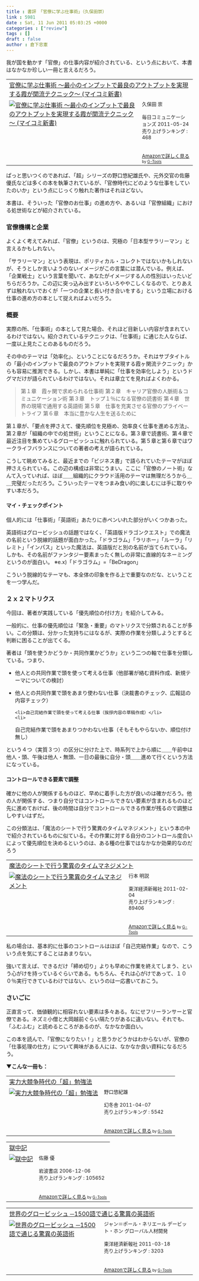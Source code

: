 ```yaml
---
title : 書評　「官僚に学ぶ仕事術」（久保田崇）
link : 5981
date : Sat, 11 Jun 2011 05:03:25 +0000
categories : ["review"]
tags : []
draft : false
author : 倉下忠憲
---
```


我が国を動かす「官僚」の仕事内容が紹介されている、という点において、本書はなかなか珍しい一冊と言えるだろう。

<table  border="0" cellpadding="5"><tr><td colspan="2"><a href="http://www.amazon.co.jp/%E5%AE%98%E5%83%9A%E3%81%AB%E5%AD%A6%E3%81%B6%E4%BB%95%E4%BA%8B%E8%A1%93-%EF%BD%9E%E6%9C%80%E5%B0%8F%E3%81%AE%E3%82%A4%E3%83%B3%E3%83%97%E3%83%83%E3%83%88%E3%81%A7%E6%9C%80%E8%89%AF%E3%81%AE%E3%82%A2%E3%82%A6%E3%83%88%E3%83%97%E3%83%83%E3%83%88%E3%82%92%E5%AE%9F%E7%8F%BE%E3%81%99%E3%82%8B%E9%9C%9E%E3%81%8C%E9%96%A2%E6%B5%81%E3%83%86%E3%82%AF%E3%83%8B%E3%83%83%E3%82%AF%EF%BD%9E-%E3%83%9E%E3%82%A4%E3%82%B3%E3%83%9F%E6%96%B0%E6%9B%B8-%E4%B9%85%E4%BF%9D%E7%94%B0-%E5%B4%87/dp/4839938571%3FSubscriptionId%3D15SMZCTB9V8NGR2TW082%26tag%3Drashita1000-22%26linkCode%3Dxm2%26camp%3D2025%26creative%3D165953%26creativeASIN%3D4839938571" target="_top">官僚に学ぶ仕事術 ～最小のインプットで最良のアウトプットを実現する霞が関流テクニック～ (マイコミ新書)</a><img src="http://www.assoc-amazon.jp/e/ir?t=rashita1000-22&l=ur2&o=9" width="1" height="1" style="border: none;" alt="" /></td></tr><tr><td valign="top"><a href="http://www.amazon.co.jp/%E5%AE%98%E5%83%9A%E3%81%AB%E5%AD%A6%E3%81%B6%E4%BB%95%E4%BA%8B%E8%A1%93-%EF%BD%9E%E6%9C%80%E5%B0%8F%E3%81%AE%E3%82%A4%E3%83%B3%E3%83%97%E3%83%83%E3%83%88%E3%81%A7%E6%9C%80%E8%89%AF%E3%81%AE%E3%82%A2%E3%82%A6%E3%83%88%E3%83%97%E3%83%83%E3%83%88%E3%82%92%E5%AE%9F%E7%8F%BE%E3%81%99%E3%82%8B%E9%9C%9E%E3%81%8C%E9%96%A2%E6%B5%81%E3%83%86%E3%82%AF%E3%83%8B%E3%83%83%E3%82%AF%EF%BD%9E-%E3%83%9E%E3%82%A4%E3%82%B3%E3%83%9F%E6%96%B0%E6%9B%B8-%E4%B9%85%E4%BF%9D%E7%94%B0-%E5%B4%87/dp/4839938571%3FSubscriptionId%3D15SMZCTB9V8NGR2TW082%26tag%3Drashita1000-22%26linkCode%3Dxm2%26camp%3D2025%26creative%3D165953%26creativeASIN%3D4839938571" target="_top"><img src="http://ecx.images-amazon.com/images/I/41zFSQAkQNL._SL160_.jpg" border="0" alt="官僚に学ぶ仕事術 ～最小のインプットで最良のアウトプットを実現する霞が関流テクニック～ (マイコミ新書)" /></a></td><td valign="top"><font size="-1">久保田 崇 <br /><br />毎日コミュニケーションズ  2011-05-24<br />売り上げランキング : 468<br /><br /><br /><a href="http://www.amazon.co.jp/%E5%AE%98%E5%83%9A%E3%81%AB%E5%AD%A6%E3%81%B6%E4%BB%95%E4%BA%8B%E8%A1%93-%EF%BD%9E%E6%9C%80%E5%B0%8F%E3%81%AE%E3%82%A4%E3%83%B3%E3%83%97%E3%83%83%E3%83%88%E3%81%A7%E6%9C%80%E8%89%AF%E3%81%AE%E3%82%A2%E3%82%A6%E3%83%88%E3%83%97%E3%83%83%E3%83%88%E3%82%92%E5%AE%9F%E7%8F%BE%E3%81%99%E3%82%8B%E9%9C%9E%E3%81%8C%E9%96%A2%E6%B5%81%E3%83%86%E3%82%AF%E3%83%8B%E3%83%83%E3%82%AF%EF%BD%9E-%E3%83%9E%E3%82%A4%E3%82%B3%E3%83%9F%E6%96%B0%E6%9B%B8-%E4%B9%85%E4%BF%9D%E7%94%B0-%E5%B4%87/dp/4839938571%3FSubscriptionId%3D15SMZCTB9V8NGR2TW082%26tag%3Drashita1000-22%26linkCode%3Dxm2%26camp%3D2025%26creative%3D165953%26creativeASIN%3D4839938571" target="_top">Amazonで詳しく見る</a></font><font size="-2"> by <a href="http://www.goodpic.com/mt/aws/index.html" >G-Tools</a></font></td></tr></table>

ぱっと思いつくのであれば、「超」シリーズの野口悠紀雄氏や、元外交官の佐藤優氏などは多くの本を執筆されているが、「官僚時代にどのような仕事をしていたのいか」という点にじっくり触れた著作はそれほどない。

本書は、そういった「官僚のお仕事」の進め方や、あるいは「官僚組織」における処世術などが紹介されている。

<h3>官僚機構と企業</h3>
よくよく考えてみれば、「官僚」というのは、究極の「日本型サラリーマン」と言えるかもしれない。

「サラリーマン」という表現は、ポリティカル・コレクトではないかもしれないが、そうとしか言いようのないイメージがこの言葉には潜んでいる。例えば、「企業戦士」という言葉を聞いて、あなたがイメージする人の性別はいったいどちらだろうか。この辺に突っ込み出すといろいろややこしくなるので、とりあえずは触れないでおくが「一つの企業と長い付き合いをする」という立場における仕事の進め方の本として捉えればよいだろう。

<h3>概要</h3>
実際の所、「仕事術」の本として見た場合、それほど目新しい内容が含まれているわけではない。紹介されているテクニックは、「仕事術」に通じた人ならば、一度以上見たことのあるものだろう。

その中のテーマは「効率化」、ということになるだろうか。それはサブタイトルの「最小のインプットで最良のアウトプットを実現する霞ヶ関流テクニック」からも容易に推測できる。しかし、本書は単純に「仕事を効率化しよう」というドグマだけが語られているわけではない。それは章立てを見ればよくわかる。



<blockquote>
第１章　霞ヶ関で求められる仕事術
第２章　キャリア官僚の人脈術＆コミュニケーション術
第３章　トップ１％になる官僚の読書術
第４章　世界の現場で通用する英語術
第５章　仕事を充実させる官僚のプライベートライフ
第６章　本当に豊かな人生を送るために</blockquote>



第１章が、「要点を押さえて、優先順位を見極め、効率良く仕事を進める方法」、第２章が「組織の中での処世術」ということになる。第３章で読書術、第４章で最近注目を集めているグロービッシュに触れられている。第５章と第６章ではワークライフバランスについての著者の考えが語られている。

こうして眺めてみると、最近までの「ビジネス書」で語られていたテーマがほぼ押さえられている。この辺の構成は非常にうまい。ここに「官僚のノート術」なんて入っていれば、ほぼ＿＿組織的にクラウド活用のテーマは無理だろうから＿＿完璧だっただろう。こういったテーマをつまみ食い的に楽しむには手に取りやすい本だろう。

<h4>マイ・チェックポイント</h4>
個人的には「仕事術」「英語術」あたりに赤ペンいれた部分がいくつかあった。

英語術はグロービッシュの話題ではなく、「英語版ドラゴンクエスト」での魔法の名前という脱線的話題が面白かった。「ドラゴラム」「ラリホー」「ルーラ」「リレミト」「インパス」といった魔法は、英語版だと別の名前が当てられている。しかも、その名前がファンタジー要素まったく無しの非常に直線的なネーミングというのが面白い。
※e.x)「ドラゴラム」=「BeDragon」

こういう脱線的なテーマも、本全体の印象を作る上で重要なのだな、ということを一つ学んだ。
<h3>２ｘ２マトリクス</h3>
今回は、著者が実践している「優先順位の付け方」を紹介してみる。

一般的に、仕事の優先順位は「緊急・重要」のマトリクスで分類されることが多い。この分類は、分かった気持ちにはなるが、実際の作業を分類しようとすると判断に困ることが出てくる。

著者は「頭を使うかどうか・共同作業かどうか」という二つの軸で仕事を分類している。つまり、
<ul>	<li>

他人との共同作業で頭を使って考える仕事（他部署が絡む資料作成、新規テーマについての検討）</li>
	<li>
他人との共同作業で頭をあまり使わない仕事（決裁書のチェック、広報誌の内容チェック）</li>

	<li>自己完結作業で頭を使って考える仕事（挨拶内容の草稿作成）</li>
	<li>
自己完結作業で頭をあまりつかわない仕事（そもそもやらないか、順位付け無し）</li>
</ul>



という４つ（実質３つ）の区分に分けた上で、時系列で上から順に＿＿午前中は他人・頭、午後は他人・無頭、一日の最後に自分・頭＿＿進めて行くという方法になっている。

<h4>コントロールできる要素で調整</h4>
確かに他の人が関係するものほど、早めに着手した方が良いのは確かだろう。他の人が関係する、つまり自分ではコントロールできない要素が含まれるものほど先に進めておけば、後の時間は自分でコントロールできる作業が残るので調整はしやすいはずだ。

この分類法は、「魔法のシートで行う驚異のタイムマネジメント」という本の中で紹介されているものに似ている。その作業に対する自分のコントロール度合いによって優先順位を決めるというのは、ある種の仕事ではなかなか効果的なのだろう
<table  border="0" cellpadding="5"><tr><td colspan="2"><a href="http://www.amazon.co.jp/%E9%AD%94%E6%B3%95%E3%81%AE%E3%82%B7%E3%83%BC%E3%83%88%E3%81%A7%E8%A1%8C%E3%81%86%E9%A9%9A%E7%95%B0%E3%81%AE%E3%82%BF%E3%82%A4%E3%83%A0%E3%83%9E%E3%83%8D%E3%82%B8%E3%83%A1%E3%83%B3%E3%83%88-%E8%A1%8C%E6%9C%AC-%E6%98%8E%E8%AA%AC/dp/4492556834%3FSubscriptionId%3D15SMZCTB9V8NGR2TW082%26tag%3Drashita1000-22%26linkCode%3Dxm2%26camp%3D2025%26creative%3D165953%26creativeASIN%3D4492556834" target="_top">魔法のシートで行う驚異のタイムマネジメント</a><img src="http://www.assoc-amazon.jp/e/ir?t=rashita1000-22&l=ur2&o=9" width="1" height="1" style="border: none;" alt="" /></td></tr><tr><td valign="top"><a href="http://www.amazon.co.jp/%E9%AD%94%E6%B3%95%E3%81%AE%E3%82%B7%E3%83%BC%E3%83%88%E3%81%A7%E8%A1%8C%E3%81%86%E9%A9%9A%E7%95%B0%E3%81%AE%E3%82%BF%E3%82%A4%E3%83%A0%E3%83%9E%E3%83%8D%E3%82%B8%E3%83%A1%E3%83%B3%E3%83%88-%E8%A1%8C%E6%9C%AC-%E6%98%8E%E8%AA%AC/dp/4492556834%3FSubscriptionId%3D15SMZCTB9V8NGR2TW082%26tag%3Drashita1000-22%26linkCode%3Dxm2%26camp%3D2025%26creative%3D165953%26creativeASIN%3D4492556834" target="_top"><img src="http://ecx.images-amazon.com/images/I/41pgKp6%2BefL._SL160_.jpg" border="0" alt="魔法のシートで行う驚異のタイムマネジメント" /></a></td><td valign="top"><font size="-1">行本 明説 <br /><br />東洋経済新報社  2011-02-04<br />売り上げランキング : 89406<br /><br /><br /><a href="http://www.amazon.co.jp/%E9%AD%94%E6%B3%95%E3%81%AE%E3%82%B7%E3%83%BC%E3%83%88%E3%81%A7%E8%A1%8C%E3%81%86%E9%A9%9A%E7%95%B0%E3%81%AE%E3%82%BF%E3%82%A4%E3%83%A0%E3%83%9E%E3%83%8D%E3%82%B8%E3%83%A1%E3%83%B3%E3%83%88-%E8%A1%8C%E6%9C%AC-%E6%98%8E%E8%AA%AC/dp/4492556834%3FSubscriptionId%3D15SMZCTB9V8NGR2TW082%26tag%3Drashita1000-22%26linkCode%3Dxm2%26camp%3D2025%26creative%3D165953%26creativeASIN%3D4492556834" target="_top">Amazonで詳しく見る</a></font><font size="-2"> by <a href="http://www.goodpic.com/mt/aws/index.html" >G-Tools</a></font></td></tr></table>


私の場合は、基本的に仕事のコントロールはほぼ「自己完結作業」なので、こういう点を気にすることはあまりない。

強いて言えば、できるだけ「締め切り」よりも早めに作業を終えてしまう、という心がけを持っているぐらいである。もちろん、それは心がけであって、１００％実行できているわけではない、というのは一応書いておこう。

<h3>さいごに</h3>
正直言って、価値観的に相容れない要素は多々ある。なにせフリーランサーと官僚である。ネズミ小僧と大岡越前ぐらい隔たりがあるに違いない。それでも、「ふむふむ」と読めるところがあるのが、なかなか面白い。

この本を読んで、「官僚になりたい！」と思うかどうかはわからないが、官僚の「仕事処理の仕方」について興味がある人には、なかなか良い資料になるだろう。

<strong>▼こんな一冊も：</strong>
<table  border="0" cellpadding="5"><tr><td colspan="2"><a href="http://www.amazon.co.jp/%E5%AE%9F%E5%8A%9B%E5%A4%A7%E7%AB%B6%E4%BA%89%E6%99%82%E4%BB%A3%E3%81%AE%E3%80%8C%E8%B6%85%E3%80%8D%E5%8B%89%E5%BC%B7%E6%B3%95-%E9%87%8E%E5%8F%A3%E6%82%A0%E7%B4%80%E9%9B%84/dp/4344019709%3FSubscriptionId%3D15SMZCTB9V8NGR2TW082%26tag%3Drashita1000-22%26linkCode%3Dxm2%26camp%3D2025%26creative%3D165953%26creativeASIN%3D4344019709" target="_top">実力大競争時代の「超」勉強法</a><img src="http://www.assoc-amazon.jp/e/ir?t=rashita1000-22&l=ur2&o=9" width="1" height="1" style="border: none;" alt="" /></td></tr><tr><td valign="top"><a href="http://www.amazon.co.jp/%E5%AE%9F%E5%8A%9B%E5%A4%A7%E7%AB%B6%E4%BA%89%E6%99%82%E4%BB%A3%E3%81%AE%E3%80%8C%E8%B6%85%E3%80%8D%E5%8B%89%E5%BC%B7%E6%B3%95-%E9%87%8E%E5%8F%A3%E6%82%A0%E7%B4%80%E9%9B%84/dp/4344019709%3FSubscriptionId%3D15SMZCTB9V8NGR2TW082%26tag%3Drashita1000-22%26linkCode%3Dxm2%26camp%3D2025%26creative%3D165953%26creativeASIN%3D4344019709" target="_top"><img src="http://ecx.images-amazon.com/images/I/41W08X8Ch2L._SL160_.jpg" border="0" alt="実力大競争時代の「超」勉強法" /></a></td><td valign="top"><font size="-1">野口悠紀雄 <br /><br />幻冬舎  2011-04-07<br />売り上げランキング : 5542<br /><br /><br /><a href="http://www.amazon.co.jp/%E5%AE%9F%E5%8A%9B%E5%A4%A7%E7%AB%B6%E4%BA%89%E6%99%82%E4%BB%A3%E3%81%AE%E3%80%8C%E8%B6%85%E3%80%8D%E5%8B%89%E5%BC%B7%E6%B3%95-%E9%87%8E%E5%8F%A3%E6%82%A0%E7%B4%80%E9%9B%84/dp/4344019709%3FSubscriptionId%3D15SMZCTB9V8NGR2TW082%26tag%3Drashita1000-22%26linkCode%3Dxm2%26camp%3D2025%26creative%3D165953%26creativeASIN%3D4344019709" target="_top">Amazonで詳しく見る</a></font><font size="-2"> by <a href="http://www.goodpic.com/mt/aws/index.html" >G-Tools</a></font></td></tr></table>

<table  border="0" cellpadding="5"><tr><td colspan="2"><a href="http://www.amazon.co.jp/%E7%8D%84%E4%B8%AD%E8%A8%98-%E4%BD%90%E8%97%A4-%E5%84%AA/dp/4000228706%3FSubscriptionId%3D15SMZCTB9V8NGR2TW082%26tag%3Drashita1000-22%26linkCode%3Dxm2%26camp%3D2025%26creative%3D165953%26creativeASIN%3D4000228706" target="_top">獄中記</a><img src="http://www.assoc-amazon.jp/e/ir?t=rashita1000-22&l=ur2&o=9" width="1" height="1" style="border: none;" alt="" /></td></tr><tr><td valign="top"><a href="http://www.amazon.co.jp/%E7%8D%84%E4%B8%AD%E8%A8%98-%E4%BD%90%E8%97%A4-%E5%84%AA/dp/4000228706%3FSubscriptionId%3D15SMZCTB9V8NGR2TW082%26tag%3Drashita1000-22%26linkCode%3Dxm2%26camp%3D2025%26creative%3D165953%26creativeASIN%3D4000228706" target="_top"><img src="http://ecx.images-amazon.com/images/I/411eu9BKbsL._SL160_.jpg" border="0" alt="獄中記" /></a></td><td valign="top"><font size="-1">佐藤 優 <br /><br />岩波書店  2006-12-06<br />売り上げランキング : 105652<br /><br /><br /><a href="http://www.amazon.co.jp/%E7%8D%84%E4%B8%AD%E8%A8%98-%E4%BD%90%E8%97%A4-%E5%84%AA/dp/4000228706%3FSubscriptionId%3D15SMZCTB9V8NGR2TW082%26tag%3Drashita1000-22%26linkCode%3Dxm2%26camp%3D2025%26creative%3D165953%26creativeASIN%3D4000228706" target="_top">Amazonで詳しく見る</a></font><font size="-2"> by <a href="http://www.goodpic.com/mt/aws/index.html" >G-Tools</a></font></td></tr></table>

<table  border="0" cellpadding="5"><tr><td colspan="2"><a href="http://www.amazon.co.jp/%E4%B8%96%E7%95%8C%E3%81%AE%E3%82%B0%E3%83%AD%E3%83%BC%E3%83%93%E3%83%83%E3%82%B7%E3%83%A5-%E2%94%801500%E8%AA%9E%E3%81%A7%E9%80%9A%E3%81%98%E3%82%8B%E9%A9%9A%E7%95%B0%E3%81%AE%E8%8B%B1%E8%AA%9E%E8%A1%93-%E3%82%B8%E3%83%A3%E3%83%B3%EF%BC%9D%E3%83%9D%E3%83%BC%E3%83%AB%E3%83%BB%E3%83%8D%E3%83%AA%E3%82%A8%E3%83%BC%E3%83%AB/dp/4492044205%3FSubscriptionId%3D15SMZCTB9V8NGR2TW082%26tag%3Drashita1000-22%26linkCode%3Dxm2%26camp%3D2025%26creative%3D165953%26creativeASIN%3D4492044205" target="_top">世界のグロービッシュ ─1500語で通じる驚異の英語術</a><img src="http://www.assoc-amazon.jp/e/ir?t=rashita1000-22&l=ur2&o=9" width="1" height="1" style="border: none;" alt="" /></td></tr><tr><td valign="top"><a href="http://www.amazon.co.jp/%E4%B8%96%E7%95%8C%E3%81%AE%E3%82%B0%E3%83%AD%E3%83%BC%E3%83%93%E3%83%83%E3%82%B7%E3%83%A5-%E2%94%801500%E8%AA%9E%E3%81%A7%E9%80%9A%E3%81%98%E3%82%8B%E9%A9%9A%E7%95%B0%E3%81%AE%E8%8B%B1%E8%AA%9E%E8%A1%93-%E3%82%B8%E3%83%A3%E3%83%B3%EF%BC%9D%E3%83%9D%E3%83%BC%E3%83%AB%E3%83%BB%E3%83%8D%E3%83%AA%E3%82%A8%E3%83%BC%E3%83%AB/dp/4492044205%3FSubscriptionId%3D15SMZCTB9V8NGR2TW082%26tag%3Drashita1000-22%26linkCode%3Dxm2%26camp%3D2025%26creative%3D165953%26creativeASIN%3D4492044205" target="_top"><img src="http://ecx.images-amazon.com/images/I/41qSqwWZf8L._SL160_.jpg" border="0" alt="世界のグロービッシュ ─1500語で通じる驚異の英語術" /></a></td><td valign="top"><font size="-1">ジャン＝ポール・ネリエール デービット・ホン グローバル人材開発 <br /><br />東洋経済新報社  2011-03-18<br />売り上げランキング : 3203<br /><br /><br /><a href="http://www.amazon.co.jp/%E4%B8%96%E7%95%8C%E3%81%AE%E3%82%B0%E3%83%AD%E3%83%BC%E3%83%93%E3%83%83%E3%82%B7%E3%83%A5-%E2%94%801500%E8%AA%9E%E3%81%A7%E9%80%9A%E3%81%98%E3%82%8B%E9%A9%9A%E7%95%B0%E3%81%AE%E8%8B%B1%E8%AA%9E%E8%A1%93-%E3%82%B8%E3%83%A3%E3%83%B3%EF%BC%9D%E3%83%9D%E3%83%BC%E3%83%AB%E3%83%BB%E3%83%8D%E3%83%AA%E3%82%A8%E3%83%BC%E3%83%AB/dp/4492044205%3FSubscriptionId%3D15SMZCTB9V8NGR2TW082%26tag%3Drashita1000-22%26linkCode%3Dxm2%26camp%3D2025%26creative%3D165953%26creativeASIN%3D4492044205" target="_top">Amazonで詳しく見る</a></font><font size="-2"> by <a href="http://www.goodpic.com/mt/aws/index.html" >G-Tools</a></font></td></tr></table>




